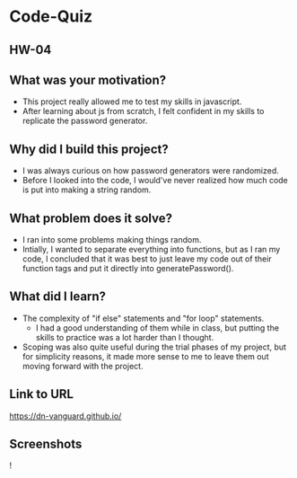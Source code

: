 # Code-Quiz
<h2>HW-04</h2>

## What was your motivation?
- This project really allowed me to test my skills in javascript.
- After learning about js from scratch, I felt confident in my skills to replicate the password generator.

## Why did I build this project?
- I was always curious on how password generators were randomized. 
- Before I looked into the code, I would've never realized how much code is put into making a string random.

## What problem does it solve?
- I ran into some problems making things random.
- Intially, I wanted to separate everything into functions, but as I ran my code, I concluded that it was best to just leave my code out of their function tags and
put it directly into generatePassword().

## What did I learn?
- The complexity of "if else" statements and "for loop" statements.
    - I had a good understanding of them while in class, but putting the skills to practice was a lot harder than I thought.
- Scoping was also quite useful during the trial phases of my project, but for simplicity reasons, it made more sense to me to leave them out moving forward with the project.

## Link to URL
https://dn-vanguard.github.io/

## Screenshots
!